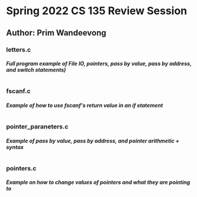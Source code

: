 # Spring 2022 CS 135 Review Session
## Author: Prim Wandeevong 

### letters.c 
##### Full program example of File IO, pointers, pass by value, pass by address, and switch statements)
#
### fscanf.c
##### Example of how to use fscanf's return value in an if statement
#
### pointer_paraneters.c
##### Example of pass by value, pass by address, and pointer arithmetic + syntax
#
### pointers.c
##### Example on how to change values of pointers and what they are pointing to
